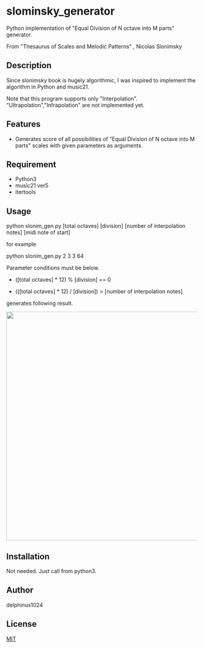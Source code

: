 # slominsky_generator

Python implementation of "Equal Division of N octave into M parts" generator.

From
"Thesaurus of Scales and Melodic Patterns" , Nicolas Slonimsky

## Description

Since slonimsky book is hugely algorithmic, I was inspired to implement the algorithm in Python and music21.

Note that this program supports only "Interpolation".
"Ultrapolation","Infrapolation" are not implemented yet.

## Features

- Generates score of all possibilities of "Equal Division of N octave into M parts" scales with given parameters as arguments.

## Requirement

- Python3
- music21 ver5
- itertools

## Usage

python slonim_gen.py [total octaves] [division] [number of interpolation notes] [midi note of start]

for example

python slonim_gen.py 2 3 3 64

Parameter conditions must be below.

- ([total octaves] * 12) % [division] == 0

- (([total octaves] * 12) / [division]) > [number of interpolation notes]

generates following result.

<img src="https://raw.githubusercontent.com/wiki/delphinus1024/slominsky_generator/image/result.png" style="width: 600px;"/>

## Installation

Not needed. Just call from python3.

## Author

delphinus1024

## License

[MIT](https://raw.githubusercontent.com/delphinus1024/slominsky_generator/master/LICENSE.txt)

